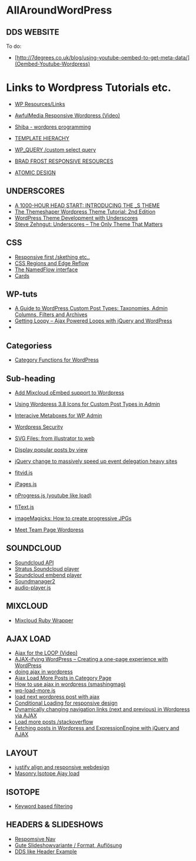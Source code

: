 AllAroundWordPress
==================

DDS WEBSITE
-----------

To do:
* [http://7degrees.co.uk/blog/using-youtube-oembed-to-get-meta-data/](Oembed-Youtube-Wordpress)

Links to Wordpress Tutorials etc.
================================

* [WP Resources/Links](http://iamgw.com/wordpress-resource-links/)
* [AwfulMedia Responsive Wordpress (Video)](http://www.youtube.com/playlist?list=PLivfKP2ufIK6MfeczAaxnzqtyLX0z76Eu)
* [Shiba - wordpres programming](http://shibashake.com/wordpress-theme/wordpress-programming)

* [TEMPLATE HIERACHY](http://wphierarchy.com/)
* [WP_QUERY /custom select query](http://codex.wordpress.org/Displaying_Posts_Using_a_Custom_Select_Query)
* [BRAD FROST RESPONSIVE RESOURCES](http://bradfrost.github.io/this-is-responsive/resources.html)
* [ATOMIC DESIGN](http://bradfrost.github.io/this-is-responsive/resources.html)

UNDERSCORES
------------

* [A 1000-HOUR HEAD START: INTRODUCING THE _S THEME](http://themeshaper.com/2012/02/13/introducing-the-underscores-theme/)
* [The Themeshaper Wordpress Theme Tutorial: 2nd Edition](http://themeshaper.com/2012/10/22/the-themeshaper-wordpress-theme-tutorial-2nd-edition/)
* [WordPress Theme Development with Underscores](http://iamgw.com/wordpress-themes/wordpress-theme-development-underscores/)
* [Steve Zehngut: Underscores – The Only Theme That Matters](http://wordpress.tv/2013/09/28/steve-zehngut-underscores-the-only-theme-that-matters/)

CSS
---

* [Responsive first /skething etc..](http://wp.smashingmagazine.com/2012/06/28/create-responsive-mobile-first-wordpress-theme/)
* [CSS Regions and Edge Reflow](http://elliotjaystocks.com/blog/css-regions-and-edge-reflow/)
* [The NamedFlow interface](http://dev.w3.org/csswg/css-regions/#the-namedflow-interface)
* [Cards](http://insideintercom.io/why-cards-are-the-future-of-the-web/)

WP-tuts
-------

* [A Guide to WordPress Custom Post Types: Taxonomies, Admin Columns, Filters and Archives](http://wp.tutsplus.com/tutorials/plugins/a-guide-to-wordpress-custom-post-types-taxonomies-admin-columns-filters-and-archives/)
* [Getting Loopy – Ajax Powered Loops with jQuery and WordPress](http://wp.tutsplus.com/tutorials/getting-loopy-ajax-powered-loops-with-jquery-and-wordpress/)
* 

Categoriess
-----------

* [Category Functions for WordPress](http://perishablepress.com/category-functions-wordpress/)

Sub-heading
-----------

* [Add Mixcloud oEmbed support to Wordpress](http://www.iwebcontrol.co.uk/2013/01/add-mixcloud-oembed-support-to-wordpress/)
* [Using Wordpress 3.8 Icons for Custom Post Types in Admin](http://mannieschumpert.com/blog/using-wordpress-3-8-icons-custom-post-types-admin-menu/)
* [Interacive Metaboxes for WP Admin](http://hasin.me/2013/10/26/improving-ux-in-the-wordpress-admin-panel-with-interactive-meta-boxes/)
* [Wordpress Security](http://hasin.me/2013/10/26/improving-ux-in-the-wordpress-admin-panel-with-interactive-meta-boxes/)
* [SVG Files: from illustrator to web](http://hasin.me/2013/10/26/improving-ux-in-the-wordpress-admin-panel-with-interactive-meta-boxes/)

* [Display popular posts by view](http://www.wpbeginner.com/wp-tutorials/how-to-track-popular-posts-by-views-in-wordpress-without-a-plugin/)

* [jQuery change to massively speed up event delegation heavy sites](https://github.com/josh/jquery-selector-set)

* [fitvid.js](https://github.com/davatron5000/FitVids.js)
* [jPages.js](http://luis-almeida.github.io/jPages/table.html)
* [nProgress.js (youtube like load)](http://ricostacruz.com/nprogress/)
* [fiText.js](http://fittextjs.com/)
* [imageMagicks: How to create progressive JPGs](https://coderwall.com/p/ryzmaa)



* [Meet Team Page Wordpress](http://css-tricks.com/creating-meet-team-page-wordpress/)


SOUNDCLOUD
----------

* [Soundcloud API](http://developers.soundcloud.com/docs/api/sdks#)
* [Stratus Soundcloud player](http://takingbytes.com/using-soundclouds-stratus-player-with-a-responsive-website/)
* [Soundcloud embend player](view-source:http://www.kelis-official.com/)
* [Soundmanager2](https://github.com/scottschiller/soundmanager2/)
* [audio-player.js](http://www.dummymag.com/ui/js/_audio-player.js)

MIXCLOUD
--------

* [Mixcloud Ruby Wrapper](https://github.com/actfong/mixcloud/)

AJAX LOAD
---------

* [Ajax for the LOOP (Video)](http://blip.tv/wptuts/getting-loopy-ajax-powered-loops-with-jquery-and-wordpress-5805465)
* [AJAX-ifying WordPress – Creating a one-page experience with WordPress](http://elikirk.com/2012/12/28/ajax-ifying-wordpress-creating-a-one-page-experience-with-wordpress/)
* [doing ajax in wordpress](http://micahwood.me/doing-ajax-in-wordpress/)
* [Ajax Load More Posts in Category Page](http://wordpress.stackexchange.com/questions/101184/ajax-load-more-posts-in-category-page)
* [How to use ajax in wordpress (smashingmag)](http://wp.smashingmagazine.com/2011/10/18/how-to-use-ajax-in-wordpress/)
* [wp-load-more.js](https://github.com/tokmak/wp-load-more-ajax)
* [load next wordpress post with ajax](http://www.problogdesign.com/wordpress/load-next-wordpress-posts-with-ajax/)
* [Conditional Loading for responsive design](http://24ways.org/2011/conditional-loading-for-responsive-designs/)
* [Dynamically changing navigation links (next and previous) in Wordpress via AJAX](http://stackoverflow.com/questions/15175020/dynamically-changing-navigation-links-next-and-previous-in-wordpress-via-ajax/15315024#15315024)
* [Load more posts /stackoverflow](http://stackoverflow.com/questions/14630356/wordpress-php-ajax-load-more-posts)
* [Fetching posts in Wordpress and ExpressionEngine with jQuery and AJAX](http://www.tyssendesign.com.au/articles/cms/fetching-posts-in-wordpress-expressionengine-with-jquery-ajax/)

LAYOUT
------

* [justify align and responsive webdesign](http://www.barrelny.com/blog/text-align-justify-and-rwd/)
* [Masonry,Isotope Ajay load](http://stackoverflow.com/questions/20425863/masonry-isotope-and-ajax-load)

ISOTOPE
-------

* [Keyword based filtering](http://forrst.com/posts/isotope_js_keyword_based_filtering-V6K)



HEADERS & SLIDESHOWS
--------------------

* [Respomsive Nav](http://responsive-nav.com/)
* [Gute Slideshowvariante / Format, Auflösung](http://demo2.designerthemes.com/adapt/)
* [DDS like Header Example](https://coderwall.com/p/ryzmaa)
